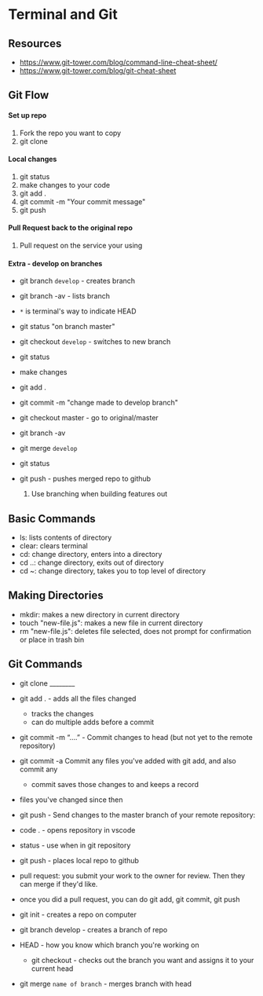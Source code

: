 # Terminal and Git

## Resources 
- https://www.git-tower.com/blog/command-line-cheat-sheet/
- https://www.git-tower.com/blog/git-cheat-sheet

## Git Flow
#### Set up repo
  1. Fork the repo you want to copy
  2. git clone <repo url>

#### Local changes
  1. git status
  2. make changes to your code
  3. git add .
  4. git commit -m "Your commit message"
  5. git push

#### Pull Request back to the original repo
  1. Pull request on the service your using

#### Extra - develop on branches
- git branch `develop` - creates branch
- git branch -av - lists branch
- `*` is terminal's way to indicate HEAD
- git status "on branch master"
- git checkout `develop` - switches to new branch
- git status
- make changes
- git add .
- git commit -m "change made to develop branch"
- git checkout master - go to original/master 
- git branch -av
- git merge `develop`
- git status
- git push - pushes merged repo to github


  1. Use branching when building features out

## Basic Commands
 - ls: lists contents of directory
 - clear: clears terminal
 - cd: change directory, enters into a directory
 - cd ..: change directory, exits out of directory
 - cd ~: change directory, takes you to top level of directory

## Making Directories
  - mkdir: makes a new directory in current directory
  - touch "new-file.js": makes a new file in current directory
  - rm "new-file.js": deletes file selected, does not prompt for confirmation or place in trash bin

## Git Commands
- git clone ________
- git add . - adds all the files changed
  - tracks the changes
  - can do multiple adds before a commit
- git commit -m “….” - Commit changes to head (but not yet to the remote repository)
- git commit -a Commit any files you've added with git add, and also commit any 
  - commit saves those changes to and keeps a record
- files you've changed since then
- git push - Send changes to the master branch of your remote repository:
- code . - opens repository in vscode
- status - use when in git repository
- git push - places local repo to github

- pull request: you submit your work to the owner for review. Then they can merge if they'd like.
- once you did a pull request, you can do git add, git commit, git push

- git init - creates a repo on computer




- git branch develop - creates a branch of repo
- HEAD - how you know which branch you're working on
  - git checkout - checks out the branch you want and assigns it to your current head
- git merge `name of branch` - merges branch with head


